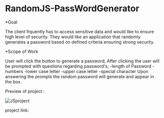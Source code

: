 # RandomJS-PassWordGenerator
*Goal

The client frquently has to access sensitive data and would like to ensure high level of security. They would like an application that randomly generates a password based on defined criteria ensuring strong security.

*Scope of Work

User will click the button to generate a password,
After clicking the user will be prompted with questions regarding password's;
-length of Password
-numbers
-lower case letter
-upper case letter
-special character
Upon answering the prompts the random password will generate and appear in the box.

Preview of project :

![JSproject](https://user-images.githubusercontent.com/69219899/146716293-13f1cf2b-2eeb-45cd-ae23-65426aaf96be.gif)

project link:
